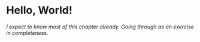 # Hello, World!


_I expect to know most of this chapter already. Going through as an exercise in completeness._
